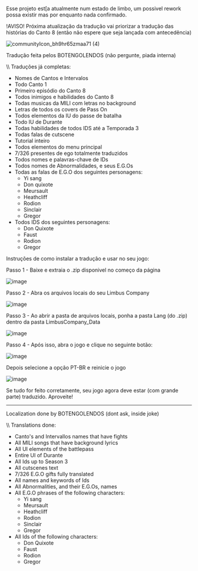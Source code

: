 Esse projeto est[a atualmente num estado de limbo, um possivel rework possa existir mas por enquanto nada confirmado.

!AVISO! Próxima atualização da tradução vai priorizar a tradução das histórias do Canto 8 (então não espere que seja lançada com antecedência)

![communityIcon_bh9hr65zmaa71 (4)](https://github.com/user-attachments/assets/e371d179-b66e-4b75-889e-41ddb9acaad9)


Tradução feita pelos BOTENGOLENDOS (não pergunte, piada interna)

\\\ Traduções já completas:
- Nomes de Cantos e Intervalos
- Todo Canto 1
- Primeiro episódio do Canto 8
- Todos inimigos e habilidades do Canto 8
- Todas musicas da MILI com letras no background
- Letras de todos os covers de Pass On
- Todos elementos da IU do passe de batalha
- Todo IU de Durante
- Todas habilidades de todos IDS até a Temporada 3 
- Todas falas de cutscene
- Tutorial inteiro
- Todos elementos do menu principal
- 7/326 presentes de ego totalmente traduzidos
- Todos nomes e palavras-chave de IDs
- Todos nomes de Abnormalidades, e seus E.G.Os
- Todas as falas de E.G.O dos seguintes personagens:
  - Yi sang
  - Don quixote
  - Meursault
  - Heathcliff
  - Rodion
  - Sinclair
  - Gregor
- Todos IDS dos seguintes personagens:
  - Don Quixote
  - Faust
  - Rodion
  - Gregor


Instruções de como instalar a tradução e usar no seu jogo:

Passo 1 - Baixe e extraia o .zip disponivel no começo da página

![image](https://github.com/user-attachments/assets/d7e440b3-4d1a-42bc-a063-453e35dd131b)


Passo 2 - Abra os arquivos locais do seu Limbus Company

![image](https://github.com/user-attachments/assets/0ba496bb-e7d7-47e3-b081-68c4df230812)

Passo 3 - Ao abrir a pasta de arquivos locais, ponha a pasta Lang (do .zip) dentro da pasta LimbusCompany_Data

![image](https://github.com/user-attachments/assets/da96cc18-9f28-436d-a515-8b236c189ca1)

Passo 4 - Após isso, abra o jogo e clique no seguinte botão:

![image](https://github.com/user-attachments/assets/0de9f19a-4e3e-41d9-8488-cea85d6bbd83)

Depois selecione a opção PT-BR e reinicie o jogo

![image](https://github.com/user-attachments/assets/d7694996-5fa1-4579-bb81-1085387ea416)

Se tudo for feito corretamente, seu jogo agora deve estar (com grande parte) traduzido. Aproveite!
________________________________________________________________

Localization done by BOTENGOLENDOS (dont ask, inside joke)

\\\ Translations done:
- Canto's and Intervallos names that have fights
- All MILI songs that have background lyrics
- All UI elements of the battlepass
- Entire UI of Durante
- All Ids up to Season 3
- All cutscenes text
- 7/326 E.G.O gifts fully translated
- All names and keywords of Ids
- All Abnormalities, and their E.G.Os, names
- All E.G.O phrases of the following characters:
  - Yi sang
  - Meursault
  - Heathcliff
  - Rodion
  - Sinclair
  - Gregor
- All Ids of the following characters:
  - Don Quixote
  - Faust
  - Rodion
  - Gregor
